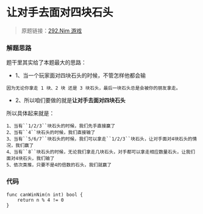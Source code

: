 # 让对手去面对四块石头
> 原题链接：[292.Nim 游戏](https://leetcode-cn.com/problems/nim-game/)

### 解题思路
题干里其实给了本题最大的思路：
* 1、当一个玩家面对四块石头的时候，不管怎样他都会输
```
因为无论你拿走 1 块、2 块 还是 3 块石头，最后一块石头总是会被你的朋友拿走。
```
*  2、所以咱们要做的就是**让对手去面对四块石头**


所以具体起来就是：
```
1、当有``1/2/3``块石头的时候，我们先手直接赢了
2、当有``4``块石头的时候，我们直接输了
3、当有``5/6/7``块石头的时候，我们可以拿走``1/2/3``块石头，让对手面对4块石头的情况，我们赢了
4、当有``8``块石头的时候，无论我们拿走几块石头，对手都可以拿走相应数量石头，让我们面对4块石头，我们输了
5、依次类推，只要不是4的倍数的石头，我们就赢了
```
### 代码

```golang
func canWinNim(n int) bool {
	return n % 4 != 0
}
```
